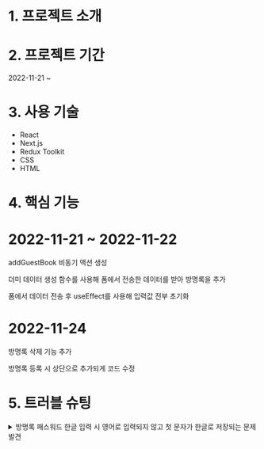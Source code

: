 # 1. 프로젝트 소개


# 2. 프로젝트 기간
2022-11-21 ~ 

# 3. 사용 기술
* React
* Next.js
* Redux Toolkit
* CSS
* HTML

# 4. 핵심 기능

# 2022-11-21 ~ 2022-11-22
addGuestBook 비동기 액션 생성

더미 데이터 생성 함수를 사용해 폼에서 전송한 데이터를 받아 방명록을 추가

폼에서 데이터 전송 후 useEffect를 사용해 입력값 전부 초기화

# 2022-11-24
방명록 삭제 기능 추가

방명록 등록 시 상단으로 추가되게 코드 수정

# 5. 트러블 슈팅
<details>
  <summary>방명록 패스워드 한글 입력 시 영어로 입력되지 않고 첫 문자가 한글로 저장되는 문제 발견</summary>
  <div>
  
  </div>
</details>
